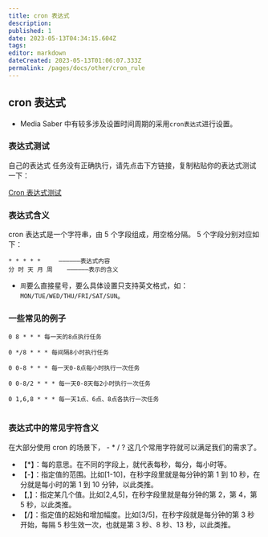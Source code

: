 ```yaml
---
title: cron 表达式
description:
published: 1
date: 2023-05-13T04:34:15.604Z
tags:
editor: markdown
dateCreated: 2023-05-13T01:06:07.333Z
permalink: /pages/docs/other/cron_rule
---
```


## cron 表达式

- Media Saber 中有较多涉及设置时间周期的采用`cron表达式`进行设置。

### 表达式测试

自己的表达式 任务没有正确执行，请先点击下方链接，复制粘贴你的表达式测试一下：

[Cron 表达式测试](https://tool.lu/crontab/)

### 表达式含义

cron 表达式是一个字符串，由 5 个字段组成，用空格分隔。 5 个字段分别对应如下：

```
* * * * *     ——————表达式内容
分 时 天 月 周    ——————表示的含义
```

- `周`要么直接星号，要么具体设置只支持英文格式，如：`MON/TUE/WED/THU/FRI/SAT/SUN`。

### 一些常见的例子

```
0 8 * * * 每一天的8点执行任务

0 */8 * * * 每间隔8小时执行任务

0 0-8 * * * 每一天0-8点每小时执行一次任务

0 0-8/2 * * * 每一天0-8天每2小时执行一次任务

0 1,6,8 * * * 每一天1点、6点、8点各执行一次任务


```

### 表达式中的常见字符含义

在大部分使用 cron 的场景下， - \* / ? 这几个常用字符就可以满足我们的需求了。

- 【\*】：每的意思。在不同的字段上，就代表每秒，每分，每小时等。
- 【-】：指定值的范围。比如[1-10]，在秒字段里就是每分钟的第 1 到 10 秒，在分就是每小时的第 1 到 10 分钟，以此类推。
- 【,】：指定某几个值。比如[2,4,5]，在秒字段里就是每分钟的第 2，第 4，第 5 秒，以此类推。
- 【/】：指定值的起始和增加幅度。比如[3/5]，在秒字段就是每分钟的第 3 秒开始，每隔 5 秒生效一次，也就是第 3 秒、8 秒、13 秒，以此类推。
